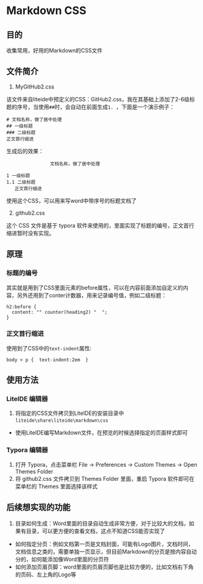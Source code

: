 # Markdown CSS

## 目的

收集常用，好用的Markdown的CSS文件

## 文件简介

1. MyGitHub2.css

该文件来自liteide中预定义的CSS：GitHub2.css，我在其基础上添加了2-6级标题的序号，当使用`##`时，会自动在前面生成`1. `，下面是一个演示例子：

	# 文档名称，做了居中处理
	## 一级标题
	### 二级标题
    正文首行缩进

生成后的效果：

			        文档名称，做了居中处理

	1 一级标题
	1.1 二级标题
       正文首行缩进


使用这个CSS，可以用来写word中带序号的标题文档了

2. github2.css

这个 CSS 文件是基于 typora 软件来使用的，里面实现了标题的编号，正文首行缩进暂时没有实现。


## 原理

### 标题的编号

其实就是用到了CSS里面元素的before属性，可以在内容前面添加自定义的内容，另外还用到了conter计数器，用来记录编号值，例如二级标题：

    h2:before {
      content: "" counter(heading2) "  ";
    }

### 正文首行缩进

使用到了CSS中的`text-indent`属性:

    body > p {  text-indent:2em  }

## 使用方法

### LiteIDE 编辑器

1. 将指定的CSS文件拷贝到LiteIDE的安装目录中`liteide\share\liteide\markdown\css`
- 使用LiteIDE编写Markdown文件，在预览的时候选择指定的页面样式即可

### Typora 编辑器

1. 打开 Typora，点击菜单栏 File -> Preferences -> Custom Themes -> Open Themes Folder
2. 将 github2.css 文件拷贝到 Themes Folder 里面，重启 Typora 软件即可在菜单栏的 Themes 里面选择该样式

## 后续想实现的功能

1. 目录如何生成：Word里面的目录自动生成非常方便，对于比较大的文档，如果有目录，可以更方便的查看文档，这点不知道CSS能否实现了
- 如何指定分页：例如文档第一页是文档封面，可能有Logo图片，文档时间，文档信息之类的，需要单独一页显示，但目前Markdown的分页是按内容自动分的，如何能添加像Word里面的分页符
- 如何添加页眉页脚：word里面的页眉页脚也是比较方便的，比如文档右下角的页码、左上角的Logo等
